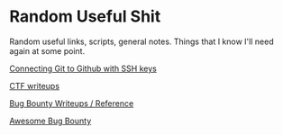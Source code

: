 # Random Useful Shit
Random useful links, scripts, general notes. Things that I know I'll need again at some point.

[Connecting Git to Github with SSH keys](https://gist.github.com/developius/c81f021eb5c5916013dc)

[CTF writeups](https://github.com/ctfs)

[Bug Bounty Writeups / Reference](https://github.com/ngalongc/bug-bounty-reference)

[Awesome Bug Bounty](https://github.com/djadmin/awesome-bug-bounty)
